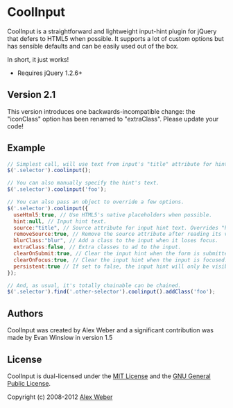 # CoolInput

CoolInput is a straightforward and lightweight input-hint plugin for jQuery that defers to HTML5 when possible.
It supports a lot of custom options but has sensible defaults and can be easily used out of the box.

In short, it just works!

* Requires jQuery 1.2.6+

## Version 2.1

This version introduces one backwards-incompatible change: the "iconClass" option has been renamed to "extraClass".
Please update your code!

## Example

```javascript
// Simplest call, will use text from input's "title" attribute for hint.
$('.selector').coolinput();

// You can also manually specify the hint's text.
$('.selector').coolinput('foo');

// You can also pass an object to override a few options.
$('.selector').coolinput({
  useHtml5:true, // Use HTML5's native placeholders when possible.
  hint:null, // Input hint text.
  source:"title", // Source attribute for input hint text. Overrides "hint".
  removeSource:true, // Remove the source attribute after reading its value.
  blurClass:"blur", // Add a class to the input when it loses focus.
  extraClass:false, // Extra classes to ad to the input.
  clearOnSubmit:true, // Clear the input hint when the form is submitted (so an empty value is submitteed).
  clearOnFocus:true, // Clear the input hint when the input is focused.
  persistent:true // If set to false, the input hint will only be visible the first time an input is seen.
});

// And, as usual, it's totally chainable can be chained.
$('.selector').find('.other-selector').coolinput().addClass('foo');
```

## Authors

CoolInput was created by Alex Weber and a significant contribution was made by Evan Winslow in version 1.5

## License

CoolInput is dual-licensed under the [MIT License](http://www.opensource.org/licenses/mit-license.php) and the [GNU General Public License](http://www.gnu.org/licenses/gpl-3.0.html).

Copyright (c) 2008-2012 [Alex Weber](http://alexweber.com.br)
